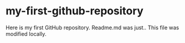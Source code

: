 # my-first-github-repository
Here is my first GitHub repository.
Readme.md was just.. This file was modified locally.

